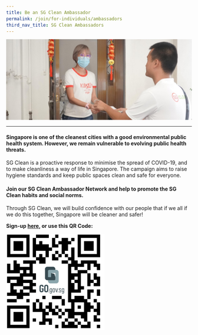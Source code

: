 ```yaml
---
title: Be an SG Clean Ambassador
permalink: /join/for-individuals/ambassadors
third_nav_title: SG Clean Ambassadors
---
```


![SG Clean Ambassadors](/images/volunteer.jpg)

---

#### Singapore is one of the cleanest cities with a good environmental public health system. However, we remain vulnerable to evolving public health threats.
 
SG Clean is a proactive response to minimise the spread of COVID-19, and to make cleanliness a way of life in Singapore. The campaign aims to raise hygiene standards and keep public spaces clean and safe for everyone.
 
#### Join our SG Clean Ambassador Network and help to promote the SG Clean habits and social norms. 

Through SG Clean, we will build confidence with our people that if we all if we do this together, Singapore will be cleaner and safer!

**Sign-up [here](https://go.gov.sg/rz3cer), or use this QR Code:**

![SG Clean Ambassadors](/images/volunteer-qr.png)
